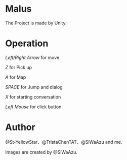 # Malus
The Project is made by Unity.

# Operation
*Left/Right Arrow* for move

*Z* for Pick up

*A* for Map

*SPACE* for Jump and dialog

*X* for starting conversation

*Left Mouse* for click button

# Author
@St-YellowStar、@TristaChenTAT、@SiWaAzu and me.

Images are created by @SiWaAzu.
